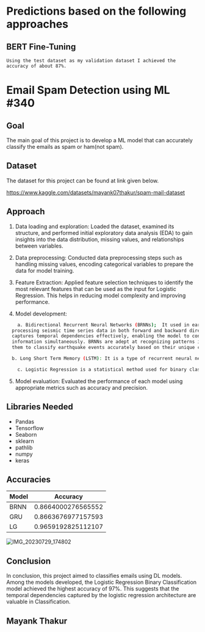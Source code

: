 # Predictions based on the following approaches

## BERT Fine-Tuning

    Using the test dataset as my validation dataset I achieved the accuracy of about 87%.

# Email Spam Detection using ML #340

## Goal

The main goal of this project is to develop a ML model that can accurately classify the emails as spam or ham(not spam).

## Dataset

The dataset for this project can be found at link given below.

https://www.kaggle.com/datasets/mayank07thakur/spam-mail-dataset

## Approach

1. Data loading and exploration: Loaded the dataset, examined its structure, and performed initial exploratory data analysis (EDA) to gain insights into the data distribution, missing values, and relationships between variables.

2. Data preprocessing: Conducted data preprocessing steps such as handling missing values, encoding categorical variables to prepare the data for model training.

3. Feature Extraction: Applied feature selection techniques to identify the most relevant features that can be used as the input for Logistic Regression. This helps in reducing model complexity and improving performance.

4. Model development:

```bash
    a. Bidirectional Recurrent Neural Networks (BRNNs);  It used in earthquake classification by
  processing seismic time series data in both forward and backward directions. This architecture
  captures temporal dependencies effectively, enabling the model to consider past and future
  information simultaneously. BRNNs are adept at recognizing patterns in the seismic signals, allowing
  them to classify earthquake events accurately based on their unique characteristics.
```

```bash
  b. Long Short Term Memory (LSTM): It is a type of recurrent neural network (RNN) architecture designed to handle sequences and time-series data. LSTM networks are particularly well-suited for tasks involving sequential data, such as natural language processing, speech recognition, and video analysis.
```

```bash
    c. Logistic Regression is a statistical method used for binary classification tasks, where the goal is to predict whether an input belongs to one of two classes. Despite its name, logistic regression is a classification algorithm rather than a regression algorithm.
```

5. Model evaluation: Evaluated the performance of each model using appropriate metrics such as accuracy and precision.

## Libraries Needed

- Pandas
- Tensorflow
- Seaborn
- sklearn
- pathlib
- numpy
- keras

## Accuracies

| Model | Accuracy           |
| ----- | ------------------ |
| BRNN  | 0.8664000276565552 |
| GRU   | 0.8663676977157593 |
| LG    | 0.9659192825112107 |

![IMG_20230729_174802](https://github.com/RAJharsh02/Earthquake-type-prediction/assets/118257196/5947898d-04a1-4b1b-8f67-b63254482f68)

## Conclusion

In conclusion, this project aimed to classifies emails using DL models. Among the models developed, the Logistic Regression Binary Classification model achieved the highest accuracy of 97%. This suggests that the temporal dependencies captured by the logistic regression architecture are valuable in Classification.

## Mayank Thakur
